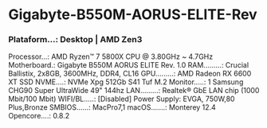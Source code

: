 # Gigabyte-B550M-AORUS-ELITE-Rev

### Plataform...: Desktop | AMD Zen3
Processor...: AMD Ryzen™ 7 5800X CPU @ 3.80GHz ~ 4.7GHz
Motherboard.: Gigabyte B550M AORUS ELITE Rev. 1.0
RAM.........: Crucial Ballistix, 2x8GB, 3600MHz, DDR4, CL16
GPU.........: AMD Radeon RX 6600 XT
SSD NVME....: NVMe Xpg 512Gb S41 Tuf M.2
Monitor.....: 1 Samsung CHG90 Super UltraWide 49" 144hz
LAN.........: Realtek® GbE LAN chip (1000 Mbit/100 Mbit)
WIFI/BL.....: [Disabled]
Power Supply: EVGA, 750W,80 Plus,Bronze
SMBIOS......: MacPro7,1
macOS.......: Monterey 12.4
Opencore....: 0.8.2
